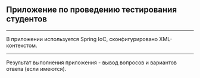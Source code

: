 ## Приложение по проведению тестирования студентов
___

В приложении используется Spring IoC, сконфигурировано XML-контекстом.
___
Результат выполнения приложения - вывод вопросов и вариантов ответа (если имеются).
